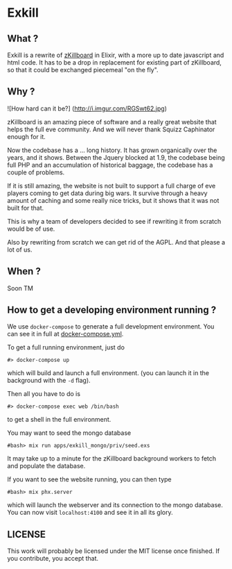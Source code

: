 # Exkill

## What ?

Exkill is a rewrite of [zKillboard](https://zkillboard.com/) in Elixir, with a more up to date javascript and html code. It has to be a drop in replacement for existing part of zKillboard, so that it could be exchanged piecemeal "on the fly".

## Why ?
![How hard can it be?]
(http://i.imgur.com/RGSwt62.jpg)

zKillboard is an amazing piece of software and a really great website that helps the full eve community. And we will never thank Squizz Caphinator enough for it.

Now the codebase has a ... long history. It has grown organically over the years, and it shows. Between the Jquery blocked at 1.9, the codebase being full PHP and an accumulation of historical baggage, the codebase has a couple of problems.

If it is still amazing, the website is not built to support a full charge of eve players coming to get data during big wars. It survive through a heavy amount of caching and some really nice tricks, but it shows that it was not built for that.

This is why a team of developers decided to see if rewriting it from scratch would be of use.

Also by rewriting from scratch we can get rid of the AGPL. And that please a lot of us.

## When ?

Soon TM

## How to get a developing environment running ?

We use `docker-compose` to generate a full development environment.
You can see it in full at [docker-compose.yml](docker-compose.yml).

To get a full running environment, just do 
```
#> docker-compose up
```

which will build and launch a full environment. (you can launch it in the background with the `-d` flag).

Then all you have to do is
```
#> docker-compose exec web /bin/bash
```
to get a shell in the full environment.

You may want to seed the mongo database
```
#bash> mix run apps/exkill_mongo/priv/seed.exs
```

It may take up to a minute for the zKillboard background workers to fetch and populate the database.

If you want to see the website running, you can then type
```
#bash> mix phx.server
```
which will launch the webserver and its connection to the mongo database.
You can now visit `localhost:4100` and see it in all its glory.


## LICENSE

This work will probably be licensed under the MIT license once finished. If you contribute, you accept that.
